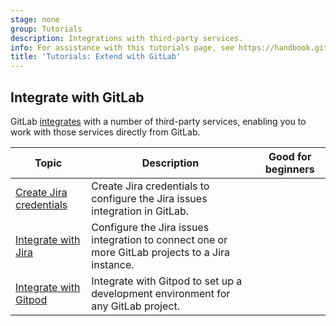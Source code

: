 ```yaml
---
stage: none
group: Tutorials
description: Integrations with third-party services.
info: For assistance with this tutorials page, see https://handbook.gitlab.com/handbook/product/ux/technical-writing/#assignments-to-other-projects-and-subjects.
title: 'Tutorials: Extend with GitLab'
---
```


## Integrate with GitLab

GitLab [integrates](../user/project/integrations/_index.md) with a number of third-party services,
enabling you to work with those services directly from GitLab.

| Topic | Description | Good for beginners |
|-------|-------------|--------------------|
| [Create Jira credentials](../integration/jira/jira_server_configuration.md) | Create Jira credentials to configure the Jira issues integration in GitLab. | |
| [Integrate with Jira](https://about.gitlab.com/blog/2021/04/12/gitlab-jira-integration-selfmanaged/) | Configure the Jira issues integration to connect one or more GitLab projects to a Jira instance. | |
| [Integrate with Gitpod](https://about.gitlab.com/blog/2021/07/19/teams-gitpod-integration-gitlab-speed-up-development/)  | Integrate with Gitpod to set up a development environment for any GitLab project. | |

